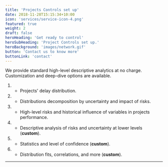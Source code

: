 ```yaml
---
title: 'Projects Controls set up'
date: 2018-11-28T15:15:34+10:00
icon: 'services/service-icon-4.png'
featured: true
weight: 2
draft: false
heroHeading: 'Get ready to control'
heroSubHeading: 'Project Controls set up.'
heroBackground: 'images/network.gif'
button: 'Contact us to know more'
buttonLink: 'contact'
---
```


We provide standard high-level descriptive analytics at no charge. Customization and deep-dive options are available.

1. - Projects' delay distribution.
2. - Distributions decomposition by uncertainty and impact of risks.
3. - High-level risks and historical influence of variables in projects performance.
4. - Descriptive analysis of risks and uncertainty at lower levels (__custom__).
5. - Statistics and level of confidence (__custom__).
6. - Distribution fits, correlations, and more (__custom__).
***

